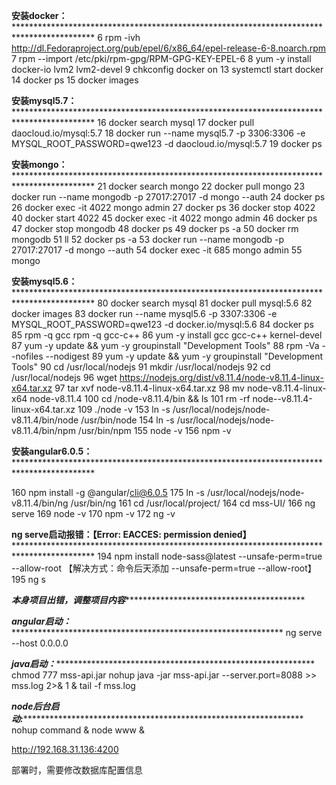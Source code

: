 


  

  **安装docker：********************************************************************************************
    6  rpm -ivh http://dl.Fedoraproject.org/pub/epel/6/x86_64/epel-release-6-8.noarch.rpm
    7  rpm --import /etc/pki/rpm-gpg/RPM-GPG-KEY-EPEL-6
    8  yum -y install docker-io lvm2 lvm2-devel
    9  chkconfig docker on
   13  systemctl start docker
   14  docker ps
   15  docker images


   **安装mysql5.7：********************************************************************************************
   16  docker search mysql 
   17  docker pull daocloud.io/mysql:5.7
   18  docker run --name mysql5.7 -p 3306:3306 -e MYSQL_ROOT_PASSWORD=qwe123 -d daocloud.io/mysql:5.7
   19  docker ps

 
   **安装mongo：********************************************************************************************
   21  docker search mongo
   22  docker pull mongo
   23  docker run --name mongodb -p 27017:27017 -d mongo --auth
   24  docker ps
   26  docker exec -it 4022  mongo admin
   27  docker ps 
   36  docker stop 4022
   40  docker start 4022
   45  docker exec -it 4022 mongo admin
   46  docker ps
   47  docker stop mongodb
   48  docker ps
   49  docker ps -a
   50  docker rm mongodb 
   51  ll
   52  docker ps -a
   53  docker run --name mongodb -p 27017:27017 -d mongo --auth
   54  docker exec -it 685 mongo admin
   55  mongo

   **安装mysql5.6：********************************************************************************************
   80  docker search mysql 
   81  docker pull mysql:5.6
   82  docker images
   83  docker run --name mysql5.6 -p 3307:3306 -e MYSQL_ROOT_PASSWORD=qwe123 -d docker.io/mysql:5.6
   84  docker ps
   85  rpm -q gcc rpm -q gcc-c++
   86  yum -y install gcc gcc-c++ kernel-devel
   87  yum -y update && yum -y groupinstall "Development Tools"
   88   rpm -Va --nofiles --nodigest
   89  yum -y update && yum -y groupinstall "Development Tools"
   90  cd /usr/local/nodejs
   91  mkdir /usr/local/nodejs
   92  cd /usr/local/nodejs
   96  wget https://nodejs.org/dist/v8.11.4/node-v8.11.4-linux-x64.tar.xz 
   97  tar xvf node-v8.11.4-linux-x64.tar.xz
   98  mv node-v8.11.4-linux-x64 node-v8.11.4
  100  cd /node-v8.11.4/bin && ls
  101  rm -rf node--v8.11.4-linux-x64.tar.xz
  109  ./node -v
  153  ln -s /usr/local/nodejs/node-v8.11.4/bin/node /usr/bin/node
  154  ln -s /usr/local/nodejs/node-v8.11.4/bin/npm /usr/bin/npm
  155  node -v
  156  npm -v

  **安装angular6.0.5：********************************************************************************************

  160  npm install -g @angular/cli@6.0.5
  175  ln -s /usr/local/nodejs/node-v8.11.4/bin/ng /usr/bin/ng
  161  cd /usr/local/project/
  164  cd mss-UI/
  166  ng serve
  169  node -v
  170  npm -v
  172  ng -v
  

  **ng serve启动报错：【Error: EACCES: permission denied】********************************************************************************************
  194  npm install node-sass@latest --unsafe-perm=true --allow-root 【解决方式：命令后天添加 --unsafe-perm=true --allow-root】
  195  ng s
  

  ***本身项目出错，调整项目内容********************************************


  ***angular启动：*****************************************************************
   ng serve --host 0.0.0.0

  ***java启动：**************************************************************
  chmod 777 mss-api.jar 
  nohup java -jar mss-api.jar --server.port=8088 >> mss.log  2>& 1 &
  tail -f mss.log 

  ***node后台启动:*******************************************************************
   nohup command & node www & 







  http://192.168.31.136:4200


  部署时，需要修改数据库配置信息
